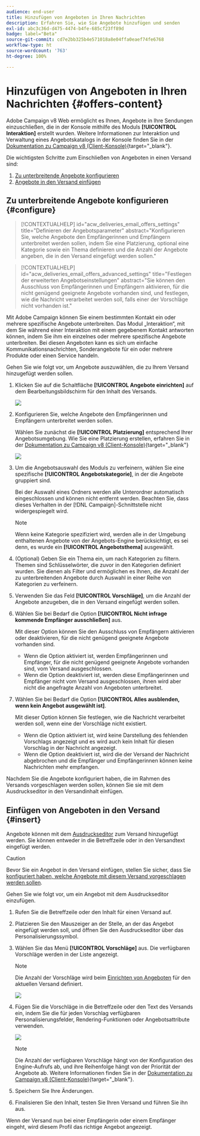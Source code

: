 ```yaml
---
audience: end-user
title: Hinzufügen von Angeboten in Ihren Nachrichten
description: Erfahren Sie, wie Sie Angebote hinzufügen und senden
exl-id: abc3c36d-d475-4474-b4fe-685cf23ff89d
badge: label="Beta"
source-git-commit: cd7e2bb325b4e571018a8e04ffa0eaef74fe6768
workflow-type: ht
source-wordcount: '763'
ht-degree: 100%

---
```



# Hinzufügen von Angeboten in Ihren Nachrichten {#offers-content}

Adobe Campaign v8 Web ermöglicht es Ihnen, Angebote in Ihre Sendungen einzuschließen, die in der Konsole mithilfe des Moduls **[!UICONTROL Interaktion]** erstellt wurden. Weitere Informationen zur Interaktion und Verwaltung eines Angebotskatalogs in der Konsole finden Sie in der [Dokumentation zu Campaign v8 (Client-Konsole)](https://experienceleague.adobe.com/docs/campaign/campaign-v8/offers/interaction.html?lang=de){target="_blank"}.

Die wichtigsten Schritte zum Einschließen von Angeboten in einen Versand sind:

1. [Zu unterbreitende Angebote konfigurieren](#configure)
1. [Angebote in den Versand einfügen](#insert)

## Zu unterbreitende Angebote konfigurieren {#configure}

>[!CONTEXTUALHELP]
>id="acw_deliveries_email_offers_settings"
>title="Definieren der Angebotsparameter"
>abstract="Konfigurieren Sie, welche Angebote den Empfängerinnen und Empfängern unterbreitet werden sollen, indem Sie eine Platzierung, optional eine Kategorie sowie ein Thema definieren und die Anzahl der Angebote angeben, die in den Versand eingefügt werden sollen."

>[!CONTEXTUALHELP]
>id="acw_deliveries_email_offers_advanced_settings"
>title="Festlegen der erweiterten Angebotseinstellungen"
>abstract="Sie können den Ausschluss von Empfängerinnen und Empfängern aktivieren, für die nicht genügend geeignete Angebote vorhanden sind, und festlegen, wie die Nachricht verarbeitet werden soll, falls einer der Vorschläge nicht vorhanden ist."

Mit Adobe Campaign können Sie einem bestimmten Kontakt ein oder mehrere spezifische Angebote unterbreiten.  Das Modul „Interaktion“, mit dem Sie während einer Interaktion mit einem gegebenem Kontakt antworten können, indem Sie ihm ein einzelnes oder mehrere spezifische Angebote unterbreiten. Bei diesen Angeboten kann es sich um einfache Kommunikationsnachrichten, Sonderangebote für ein oder mehrere Produkte oder einen Service handeln.

Gehen Sie wie folgt vor, um Angebote auszuwählen, die zu Ihrem Versand hinzugefügt werden sollen.

1. Klicken Sie auf die Schaltfläche **[!UICONTROL Angebote einrichten]** auf dem Bearbeitungsbildschirm für den Inhalt des Versands.

   ![](assets/setup-offers.png)

1. Konfigurieren Sie, welche Angebote den Empfängerinnen und Empfängern unterbreitet werden sollen.

   Wählen Sie zunächst die **[!UICONTROL Platzierung]** entsprechend Ihrer Angebotsumgebung. Wie Sie eine Platzierung erstellen, erfahren Sie in der [Dokumentation zu Campaign v8 (Client-Konsole)](https://experienceleague.adobe.com/docs/campaign/campaign-v8/offers/interaction-settings/interaction-offer-spaces.html?lang=de){target="_blank"}

   ![](assets/create-content-offers.png)

1. Um die Angebotsauswahl des Moduls zu verfeinern, wählen Sie eine spezifische **[!UICONTROL Angebotskategorie]**, in der die Angebote gruppiert sind.

   Bei der Auswahl eines Ordners werden alle Unterordner automatisch eingeschlossen und können nicht entfernt werden. Beachten Sie, dass dieses Verhalten in der [!DNL Campaign]-Schnittstelle nicht widergespiegelt wird.

   >[!NOTE]
   >
   >Wenn keine Kategorie spezifiziert wird, werden alle in der Umgebung enthaltenen Angebote von der Angebots-Engine berücksichtigt, es sei denn, es wurde ein **[!UICONTROL Angebotsthema]** ausgewählt.

1. (Optional) Geben Sie ein Thema ein, um nach Kategorien zu filtern. Themen sind Schlüsselwörter, die zuvor in den Kategorien definiert wurden. Sie dienen als Filter und ermöglichen es Ihnen, die Anzahl der zu unterbreitenden Angebote durch Auswahl in einer Reihe von Kategorien zu verfeinern.

1. Verwenden Sie das Feld **[!UICONTROL Vorschläge]**, um die Anzahl der Angebote anzugeben, die in den Versand eingefügt werden sollen.

1. Wählen Sie bei Bedarf die Option **[!UICONTROL Nicht infrage kommende Empfänger ausschließen]** aus.

   Mit dieser Option können Sie den Ausschluss von Empfängern aktivieren oder deaktivieren, für die nicht genügend geeignete Angebote vorhanden sind.

   * Wenn die Option aktiviert ist, werden Empfängerinnen und Empfänger, für die nicht genügend geeignete Angebote vorhanden sind, vom Versand ausgeschlossen.
   * Wenn die Option deaktiviert ist, werden diese Empfängerinnen und Empfänger nicht vom Versand ausgeschlossen, ihnen wird aber nicht die angefragte Anzahl von Angeboten unterbreitet.

1. Wählen Sie bei Bedarf die Option **[!UICONTROL Alles ausblenden, wenn kein Angebot ausgewählt ist]**.

   Mit dieser Option können Sie festlegen, wie die Nachricht verarbeitet werden soll, wenn eine der Vorschläge nicht existiert.

   * Wenn die Option aktiviert ist, wird keine Darstellung des fehlenden Vorschlags angezeigt und es wird auch kein Inhalt für diesen Vorschlag in der Nachricht angezeigt.
   * Wenn die Option deaktiviert ist, wird die der Versand der Nachricht abgebrochen und die Empfänger und Empfängerinnen können keine Nachrichten mehr empfangen.

Nachdem Sie die Angebote konfiguriert haben, die im Rahmen des Versands vorgeschlagen werden sollen, können Sie sie mit dem Ausdruckseditor in den Versandinhalt einfügen.

## Einfügen von Angeboten in den Versand {#insert}

Angebote können mit dem [Ausdruckseditor](../personalization/gs-personalization.md#access) zum Versand hinzugefügt werden. Sie können entweder in die Betreffzeile oder in den Versandtext eingefügt werden.

>[!CAUTION]
>
>Bevor Sie ein Angebot in den Versand einfügen, stellen Sie sicher, dass Sie [konfiguriert haben, welche Angebote mit diesem Versand vorgeschlagen werden sollen](#configure).

Gehen Sie wie folgt vor, um ein Angebot mit dem Ausdruckseditor einzufügen.

1. Rufen Sie die Betreffzeile oder den Inhalt für einen Versand auf.

1. Platzieren Sie den Mauszeiger an der Stelle, an der das Angebot eingefügt werden soll, und öffnen Sie den Ausdruckseditor über das Personalisierungssymbol.

1. Wählen Sie das Menü **[!UICONTROL Vorschläge]** aus. Die verfügbaren Vorschläge werden in der Liste angezeigt.

   >[!NOTE]
   >
   >Die Anzahl der Vorschläge wird beim [Einrichten von Angeboten](#configure) für den aktuellen Versand definiert.

   ![](assets/offer-insertion.png)

1. Fügen Sie die Vorschläge in die Betreffzeile oder den Text des Versands ein, indem Sie die für jeden Vorschlag verfügbaren Personalisierungsfelder, Rendering-Funktionen oder Angebotsattribute verwenden.

   ![](assets/offer-inserted.png)

   >[!NOTE]
   >
   >Die Anzahl der verfügbaren Vorschläge hängt von der Konfiguration des Engine-Aufrufs ab, und ihre Reihenfolge hängt von der Priorität der Angebote ab. Weitere Informationen finden Sie in der [Dokumentation zu Campaign v8 (Client-Konsole)](https://experienceleague.adobe.com/docs/campaign/campaign-v8/offers/interaction-best-practices.html?lang=de){target="_blank"}.

1. Speichern Sie Ihre Änderungen.

1. Finalisieren Sie den Inhalt, testen Sie Ihren Versand und führen Sie ihn aus.

Wenn der Versand nun bei einer Empfängerin oder einem Empfänger eingeht, wird diesem Profil das richtige Angebot angezeigt.
